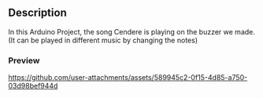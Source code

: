 ## Description
In this Arduino Project, the song Cendere is playing on the buzzer we made. (It can be played in different music by changing the notes)

### Preview
https://github.com/user-attachments/assets/589945c2-0f15-4d85-a750-03d98bef944d
